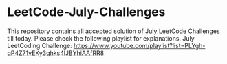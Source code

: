 # LeetCode-July-Challenges
This repository contains all accepted solution of July LeetCode Challenges till today.
Please check the following playlist for explanations.
July LeetCoding Challenge: https://www.youtube.com/playlist?list=PLYgh-qP4Z71vEKy3qhks4lJBYhiAAfRR8
